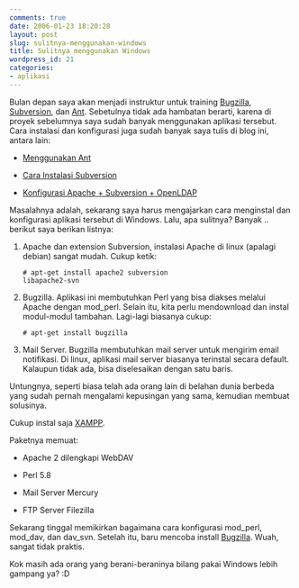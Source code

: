```yaml
---
comments: true
date: 2006-01-23 18:20:28
layout: post
slug: sulitnya-menggunakan-windows
title: Sulitnya menggunakan Windows
wordpress_id: 21
categories:
- aplikasi
---
```


Bulan depan saya akan menjadi instruktur untuk training [Bugzilla](http://www.bugzilla.org), [Subversion](http://subversion.tigris.org), dan [Ant](http://ant.apache.org). Sebetulnya tidak ada hambatan berarti, karena di proyek sebelumnya saya sudah banyak menggunakan aplikasi tersebut. Cara instalasi dan konfigurasi juga sudah banyak saya tulis di blog ini, antara lain: 




	
  * [Menggunakan Ant](http://endy.artivisi.com/downloads/slide/Tutorial-Ant.pdf)

	
  * [Cara Instalasi Subversion](http://endy.artivisi.com/blog/?p=7)

	
  * [Konfigurasi Apache + Subversion + OpenLDAP](http://endy.artivisi.com/blog/?p=8)



Masalahnya adalah, sekarang saya harus mengajarkan cara menginstal dan konfigurasi aplikasi tersebut di Windows. Lalu, apa sulitnya? Banyak .. berikut saya berikan listnya: 

1. Apache dan extension Subversion, instalasi Apache di linux (apalagi debian) sangat mudah. Cukup ketik: 
    
    <code># apt-get install  apache2 subversion libapache2-svn</code>



2. Bugzilla. Aplikasi ini membutuhkan Perl yang bisa diakses melalui Apache dengan mod_perl. Selain itu, kita perlu mendownload dan instal modul-modul tambahan. Lagi-lagi biasanya cukup: 
    
    <code># apt-get install  bugzilla</code>



3. Mail Server. Bugzilla membutuhkan mail server untuk mengirim email notifikasi. Di linux, aplikasi mail server biasanya terinstal secara default. Kalaupun tidak ada, bisa diselesaikan dengan satu baris.

Untungnya, seperti biasa telah ada orang lain di belahan dunia berbeda yang sudah pernah mengalami kepusingan yang sama, kemudian membuat solusinya. 

Cukup instal saja [XAMPP](http://www.apachefriends.org/en/xampp-windows.html). 

Paketnya memuat: 



	
  * Apache 2 dilengkapi WebDAV

	
  * Perl 5.8

	
  * Mail Server Mercury

        
  * FTP Server Filezilla



Sekarang tinggal memikirkan bagaimana cara konfigurasi mod_perl, mod_dav, dan dav_svn. Setelah itu, baru mencoba install [Bugzilla](http://www.bugzilla.org). Wuah, sangat tidak praktis. 

Kok masih ada orang yang berani-beraninya bilang pakai Windows lebih gampang ya? :D

